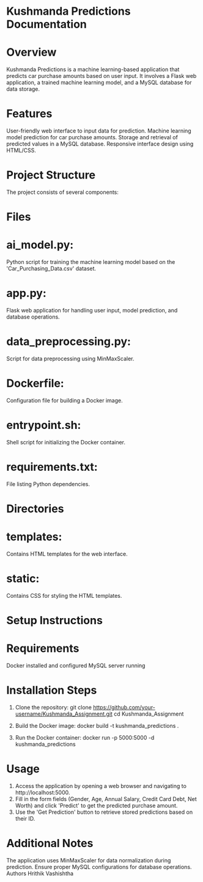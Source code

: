 # Kushmanda Predictions Documentation

# Overview

Kushmanda Predictions is a machine learning-based application that predicts car purchase amounts based on user input. It involves a Flask web application, a trained machine learning model, and a MySQL database for data storage.

# Features

User-friendly web interface to input data for prediction.
Machine learning model prediction for car purchase amounts.
Storage and retrieval of predicted values in a MySQL database.
Responsive interface design using HTML/CSS.

# Project Structure

The project consists of several components:

# Files

# ai_model.py: 
Python script for training the machine learning model based on the 'Car_Purchasing_Data.csv' dataset.
# app.py: 
Flask web application for handling user input, model prediction, and database operations.
# data_preprocessing.py: 
Script for data preprocessing using MinMaxScaler.
# Dockerfile: 
Configuration file for building a Docker image.
# entrypoint.sh: 
Shell script for initializing the Docker container.
# requirements.txt: 
File listing Python dependencies.

# Directories

# templates: 
Contains HTML templates for the web interface.
# static: 
Contains CSS for styling the HTML templates.

# Setup Instructions

# Requirements

Docker installed and configured
MySQL server running

# Installation Steps
1. Clone the repository:
git clone https://github.com/your-username/Kushmanda_Assignment.git
cd Kushmanda_Assignment

2. Build the Docker image:
   docker build -t kushmanda_predictions .

3. Run the Docker container:
   docker run -p 5000:5000 -d kushmanda_predictions

# Usage
1. Access the application by opening a web browser and navigating to http://localhost:5000.
2. Fill in the form fields (Gender, Age, Annual Salary, Credit Card Debt, Net Worth) and click 'Predict' to get the predicted purchase amount.
3. Use the 'Get Prediction' button to retrieve stored predictions based on their ID.

# Additional Notes
The application uses MinMaxScaler for data normalization during prediction.
Ensure proper MySQL configurations for database operations.
Authors
Hrithik Vashishtha
